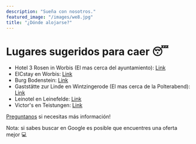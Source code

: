 ```yaml
---
description: "Sueña con nosotros."
featured_image: "/images/we8.jpg"
title: "¿Dónde alojarse?"
---
```



# Lugares sugeridos para caer :sleeping:

- Hotel 3 Rosen in Worbis (El mas cerca del ayuntamiento): [Link](https://www.3rosen.de/)
- EICstay en Worbis: [Link](https://www.booking.com/hotel/de/work-amp-sleep-boardinghouse.de.html?aid=301584&label=worbis-UNbdK4vAzbaDS5xD1vijdgS388170903546%3Apl%3Ata%3Ap12%3Ap2260.000%3Aac%3Aap%3Aneg%3Afi%3Atiaud-146342138710%3Akwd-18917110381%3Alp9061157%3Ali%3Adec%3Adm%3Appccp%3DUmFuZG9tSVYkc2RlIyh9YUNMGHk8cZwooeZEiCfXj4k&sid=fdf08eadac928d25200edb0d4f5c20f1&dest_id=-1890907;dest_type=city;dist=0;group_adults=2;group_children=0;hapos=1;hpos=1;no_rooms=1;req_adults=2;req_children=0;room1=A%2CA;sb_price_type=total;sr_order=popularity;srepoch=1678024571;srpvid=1f8e61fc064101ea;type=total;ucfs=1&#map_closed)
- Burg Bodenstein: [Link](https://www.burg-bodenstein.de/uebernachten-urlaub-burg/)
- Gaststätte zur Linde en Wintzingerode (El mas cerca de la Polterabend): [Link](https://www.leinefelde-worbis.de/tourismusfreizeit/ueber-nacht/pensionen-gasthoefe/gasthof-pension-zur-linde-wintzingerode/)
- Leinotel en Leinefelde: [Link](https://www.booking.com/hotel/de/leinotel.de.html?aid=301584&label=worbis-UNbdK4vAzbaDS5xD1vijdgS388170903546%3Apl%3Ata%3Ap12%3Ap2260.000%3Aac%3Aap%3Aneg%3Afi%3Atiaud-146342138710%3Akwd-18917110381%3Alp9061157%3Ali%3Adec%3Adm%3Appccp%3DUmFuZG9tSVYkc2RlIyh9YUNMGHk8cZwooeZEiCfXj4k&sid=fdf08eadac928d25200edb0d4f5c20f1&dest_id=-1890907;dest_type=city;dist=0;group_adults=2;group_children=0;hapos=12;hpos=12;no_rooms=1;req_adults=2;req_children=0;room1=A%2CA;sb_price_type=total;sr_order=popularity;srepoch=1678024571;srpvid=1f8e61fc064101ea;type=total;ucfs=1&#hotelTmpl)
- Victor's en Teistungen: [Link](https://www.booking.com/hotel/de/victor-s-residenz.de.html?aid=301584&label=worbis-UNbdK4vAzbaDS5xD1vijdgS388170903546%3Apl%3Ata%3Ap12%3Ap2260.000%3Aac%3Aap%3Aneg%3Afi%3Atiaud-146342138710%3Akwd-18917110381%3Alp9061157%3Ali%3Adec%3Adm%3Appccp%3DUmFuZG9tSVYkc2RlIyh9YUNMGHk8cZwooeZEiCfXj4k&sid=fdf08eadac928d25200edb0d4f5c20f1&dest_id=-1890907;dest_type=city;dist=0;group_adults=2;group_children=0;hapos=23;hpos=23;no_rooms=1;req_adults=2;req_children=0;room1=A%2CA;sb_price_type=total;sr_order=popularity;srepoch=1678024571;srpvid=1f8e61fc064101ea;type=total;ucfs=1&#hotelTmpl)  

[Preguntanos](/contact) si necesitas más información!

Nota: si sabes buscar en Google es posible que encuentres una oferta mejor :computer: